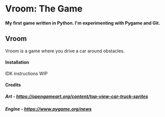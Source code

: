 # Vroom: The Game
#### My first game written in Python. I'm experimenting with Pygame and Git.

## Vroom
Vroom is a game where you drive a car around obstacles.

#### Installation

IDK instructions WIP

#### Credits
##### Art - https://opengameart.org/content/top-view-car-truck-sprites
##### Engine - https://www.pygame.org/news
